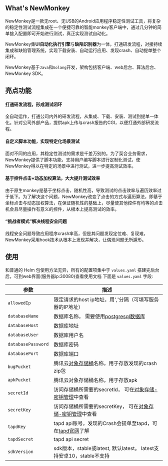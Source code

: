 ## What's NewMonkey
NewMonkey是一款无root、无USB的Android应用程序稳定性测试工具，将复杂的稳定性测试流程集成在一个便捷可靠的智能monkey客户端中，通过几分钟的简单接入配置即可开始进行测试，真正实现测试自动化。

NewMonkey集**UI自动化执行引擎**与**缺陷识别器**为一体，打通研发流程，对接持续集成和缺陷管理系统，实现下载安装、自动运行应用、发现crash、自动提单整个闭环。

NewMonkey基于`Java`和`Golang`开发，架构包括客户端、web后台、算法后台、NewMonkey SDK。

## 亮点功能

#### 打通研发流程，形成测试闭环

全自动运作，打通公司内外的研发流程，从集成、下载、安装、测试到提单一体化。针对公司外部产品，提供apk上传与crash报告的CGI，以便打通外部研发流程。

#### 自定义脚本功能，实现特定化场景测试

面对不同的应用，其稳定性测试的需求是千差万别的。为了契合业务需求，NewMonkey提供了脚本功能，支持用户编写脚本进行定制化测试，使NewMonkey得以在特定的场景中进行测试，进一步提高测试效率。

#### 基于控件点击+动态加权算法，大大提升测试效率

由于原生monkey是基于坐标点击，随机性高，导致测试的点击效率与遍历效率过于低下。为了解决这个问题，NewMonkey改变了点击的方式与遍历算法，即基于坐标点击与动态加权算法，在保证随机性的基础上，尽量使其他控件有均等的点击机会且尽量操作有意义的控件，从根本上提高测试的效率。

#### “挑战者模式”解决线程安全问题

线程安全问题导致应用程序crash率高，但是其问题发现定位难、复现难，NewMonkey采用hook技术从根本上发现并解决，让偶现问题无所遁形。

## 使用
和普通的 Helm 包使用方法无异，所有的配置项集中于 `values.yaml`
搭建完后台后，可到web界面(服务器ip:30080)查看使用文档
下面是 `values.yaml` 字段:


| 参数                       | 描述                       |
| ------------------------- | ------------------------- |
| `allowedIp`               | 限定请求的host ip地址，用','分隔（可填写服务器的IP地址） |
| `databaseName`            | 数据库名称， 需要使用[postgresql数据库](https://cloud.tencent.com/product/postgres)|
| `databaseHost`            | 数据库地址 |
| `databaseUser`            | 数据库用户名 |
| `databasePassword`        | 数据库密码    |
| `databasePort`            | 数据库端口    |
| `bugPucket`               | 腾讯云[对象存储桶](https://cloud.tencent.com/product/cos)名称，用于存放发现的crash zip包|
| `apkPucket`               | 腾讯云对象存储桶名称，用于存放apk        |
| `secretId`                | 访问存储桶所需要的secretId， 可在[对象存储-密钥管理](https://console.cloud.tencent.com/cos5/key)中查看 |
| `secretKey`               | 访问存储桶所需要的secretKey， 可在[对象存储-密钥管理](https://console.cloud.tencent.com/cos5/key)中查看 |
| `tapdKey`                 | tapd api账号，发现的Crash会提单至tapd，可在[tapd官网](https://www.tapd.cn/help/view#1120003271001002318)了解  |
| `tapdSecret`              | tapd api secret|
| `sdkVersion`              | sdk版本，stable或latest, 默认latest。 latest支持安卓10，stable不支持|